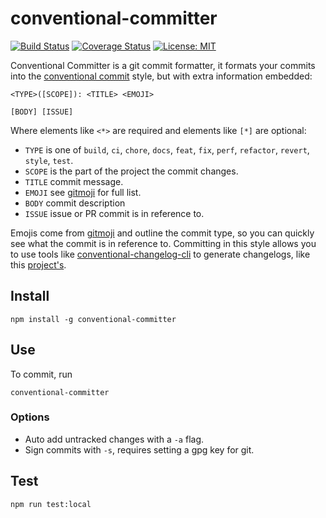# conventional-committer

[![Build Status](https://travis-ci.com/wel-shy/committer.svg?branch=master)](https://travis-ci.com/wel-shy/committer)
[![Coverage Status](https://coveralls.io/repos/github/wel-shy/committer/badge.svg?branch=dev)](https://coveralls.io/github/wel-shy/committer?branch=dev)
[![License: MIT](https://img.shields.io/badge/License-MIT-yellow.svg)](https://opensource.org/licenses/MIT)

Conventional Committer is a git commit formatter, it formats your commits into the [conventional commit](https://www.conventionalcommits.org/en/v1.0.0-beta.3/) style, but with extra information embedded:

```
<TYPE>([SCOPE]): <TITLE> <EMOJI>

[BODY] [ISSUE]
```

Where elements like `<*>` are required and elements like `[*]` are optional:

- `TYPE` is one of `build`, `ci`, `chore`, `docs`, `feat`, `fix`, `perf`, `refactor`, `revert`, `style`, `test`.
- `SCOPE` is the part of the project the commit changes.
- `TITLE` commit message.
- `EMOJI` see [gitmoji](https://gitmoji.carloscuesta.me/) for full list.
- `BODY` commit description
- `ISSUE` issue or PR commit is in reference to.

Emojis come from [gitmoji](https://gitmoji.carloscuesta.me/) and outline the commit type, so you can quickly see what the commit is in reference to. Committing in this style allows you to use tools like [conventional-changelog-cli](https://www.npmjs.com/package/conventional-changelog-cli) to generate changelogs, like this [project's](https://github.com/wel-shy/committer/blob/master/CHANGELOG.md).

## Install

```
npm install -g conventional-committer
```

## Use

To commit, run

```
conventional-committer
```

### Options

- Auto add untracked changes with a `-a` flag.
- Sign commits with `-s`, requires setting a gpg key for git.

## Test

```
npm run test:local
```
